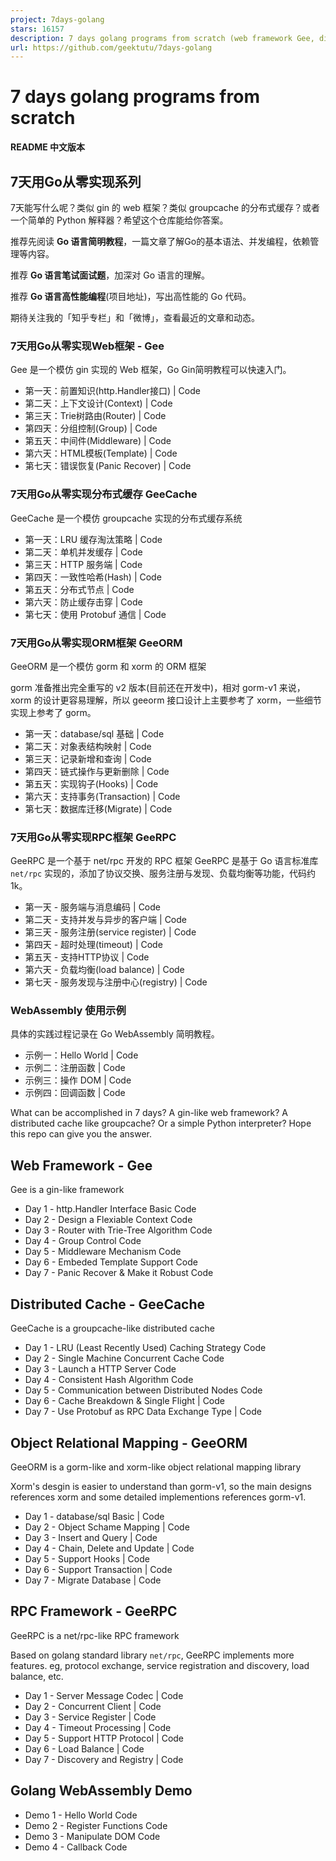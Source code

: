 ```yaml
---
project: 7days-golang
stars: 16157
description: 7 days golang programs from scratch (web framework Gee, distributed cache GeeCache, object relational mapping ORM framework GeeORM, rpc framework GeeRPC etc)  7天用Go动手写/从零实现系列
url: https://github.com/geektutu/7days-golang
---
```


7 days golang programs from scratch
===================================

**README 中文版本**

7天用Go从零实现系列
-----------

7天能写什么呢？类似 gin 的 web 框架？类似 groupcache 的分布式缓存？或者一个简单的 Python 解释器？希望这个仓库能给你答案。

推荐先阅读 **Go 语言简明教程**，一篇文章了解Go的基本语法、并发编程，依赖管理等内容。

推荐 **Go 语言笔试面试题**，加深对 Go 语言的理解。

推荐 **Go 语言高性能编程**(项目地址)，写出高性能的 Go 代码。

期待关注我的「知乎专栏」和「微博」，查看最近的文章和动态。

### 7天用Go从零实现Web框架 - Gee

Gee 是一个模仿 gin 实现的 Web 框架，Go Gin简明教程可以快速入门。

-   第一天：前置知识(http.Handler接口) | Code
-   第二天：上下文设计(Context) | Code
-   第三天：Trie树路由(Router) | Code
-   第四天：分组控制(Group) | Code
-   第五天：中间件(Middleware) | Code
-   第六天：HTML模板(Template) | Code
-   第七天：错误恢复(Panic Recover) | Code

### 7天用Go从零实现分布式缓存 GeeCache

GeeCache 是一个模仿 groupcache 实现的分布式缓存系统

-   第一天：LRU 缓存淘汰策略 | Code
-   第二天：单机并发缓存 | Code
-   第三天：HTTP 服务端 | Code
-   第四天：一致性哈希(Hash) | Code
-   第五天：分布式节点 | Code
-   第六天：防止缓存击穿 | Code
-   第七天：使用 Protobuf 通信 | Code

### 7天用Go从零实现ORM框架 GeeORM

GeeORM 是一个模仿 gorm 和 xorm 的 ORM 框架

gorm 准备推出完全重写的 v2 版本(目前还在开发中)，相对 gorm-v1 来说，xorm 的设计更容易理解，所以 geeorm 接口设计上主要参考了 xorm，一些细节实现上参考了 gorm。

-   第一天：database/sql 基础 | Code
-   第二天：对象表结构映射 | Code
-   第三天：记录新增和查询 | Code
-   第四天：链式操作与更新删除 | Code
-   第五天：实现钩子(Hooks) | Code
-   第六天：支持事务(Transaction) | Code
-   第七天：数据库迁移(Migrate) | Code

### 7天用Go从零实现RPC框架 GeeRPC

GeeRPC 是一个基于 net/rpc 开发的 RPC 框架 GeeRPC 是基于 Go 语言标准库 `net/rpc` 实现的，添加了协议交换、服务注册与发现、负载均衡等功能，代码约 1k。

-   第一天 - 服务端与消息编码 | Code
-   第二天 - 支持并发与异步的客户端 | Code
-   第三天 - 服务注册(service register) | Code
-   第四天 - 超时处理(timeout) | Code
-   第五天 - 支持HTTP协议 | Code
-   第六天 - 负载均衡(load balance) | Code
-   第七天 - 服务发现与注册中心(registry) | Code

### WebAssembly 使用示例

具体的实践过程记录在 Go WebAssembly 简明教程。

-   示例一：Hello World | Code
-   示例二：注册函数 | Code
-   示例三：操作 DOM | Code
-   示例四：回调函数 | Code

What can be accomplished in 7 days? A gin-like web framework? A distributed cache like groupcache? Or a simple Python interpreter? Hope this repo can give you the answer.

Web Framework - Gee
-------------------

Gee is a gin\-like framework

-   Day 1 - http.Handler Interface Basic Code
-   Day 2 - Design a Flexiable Context Code
-   Day 3 - Router with Trie-Tree Algorithm Code
-   Day 4 - Group Control Code
-   Day 5 - Middleware Mechanism Code
-   Day 6 - Embeded Template Support Code
-   Day 7 - Panic Recover & Make it Robust Code

Distributed Cache - GeeCache
----------------------------

GeeCache is a groupcache\-like distributed cache

-   Day 1 - LRU (Least Recently Used) Caching Strategy Code
-   Day 2 - Single Machine Concurrent Cache Code
-   Day 3 - Launch a HTTP Server Code
-   Day 4 - Consistent Hash Algorithm Code
-   Day 5 - Communication between Distributed Nodes Code
-   Day 6 - Cache Breakdown & Single Flight | Code
-   Day 7 - Use Protobuf as RPC Data Exchange Type | Code

Object Relational Mapping - GeeORM
----------------------------------

GeeORM is a gorm\-like and xorm\-like object relational mapping library

Xorm's desgin is easier to understand than gorm-v1, so the main designs references xorm and some detailed implementions references gorm-v1.

-   Day 1 - database/sql Basic | Code
-   Day 2 - Object Schame Mapping | Code
-   Day 3 - Insert and Query | Code
-   Day 4 - Chain, Delete and Update | Code
-   Day 5 - Support Hooks | Code
-   Day 6 - Support Transaction | Code
-   Day 7 - Migrate Database | Code

RPC Framework - GeeRPC
----------------------

GeeRPC is a net/rpc\-like RPC framework

Based on golang standard library `net/rpc`, GeeRPC implements more features. eg, protocol exchange, service registration and discovery, load balance, etc.

-   Day 1 - Server Message Codec | Code
-   Day 2 - Concurrent Client | Code
-   Day 3 - Service Register | Code
-   Day 4 - Timeout Processing | Code
-   Day 5 - Support HTTP Protocol | Code
-   Day 6 - Load Balance | Code
-   Day 7 - Discovery and Registry | Code

Golang WebAssembly Demo
-----------------------

-   Demo 1 - Hello World Code
-   Demo 2 - Register Functions Code
-   Demo 3 - Manipulate DOM Code
-   Demo 4 - Callback Code
